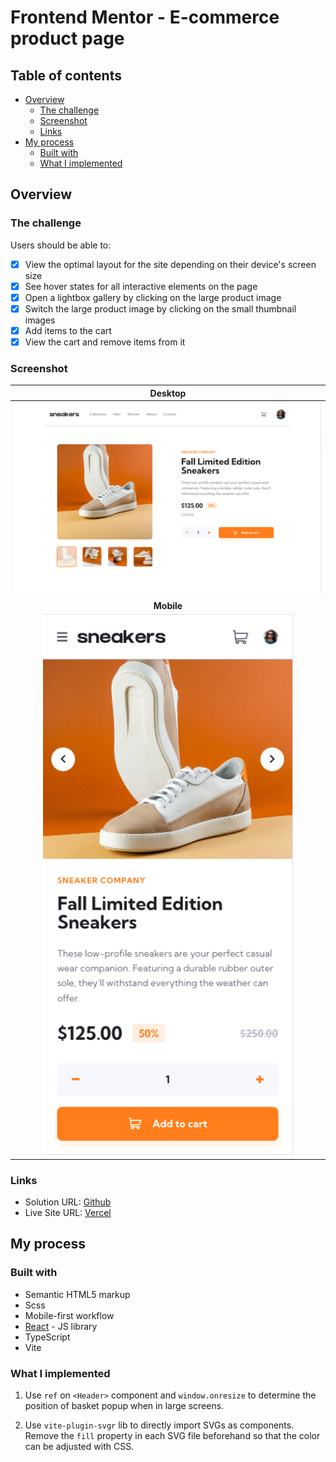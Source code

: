 # Frontend Mentor - E-commerce product page

## Table of contents

- [Overview](#overview)
  - [The challenge](#the-challenge)
  - [Screenshot](#screenshot)
  - [Links](#links)
- [My process](#my-process)
  - [Built with](#built-with)
  - [What I implemented](#what-i-implemented)

## Overview

### The challenge

Users should be able to:

- [x] View the optimal layout for the site depending on their device's screen size
- [x] See hover states for all interactive elements on the page
- [x] Open a lightbox gallery by clicking on the large product image
- [x] Switch the large product image by clicking on the small thumbnail images
- [x] Add items to the cart
- [x] View the cart and remove items from it

### Screenshot

|                            Desktop                            |
| :-----------------------------------------------------------: |
|                     ![](./screenshot.png)                     |
|                          **Mobile**                           |
| <img src="./screenshot-mobile.png" alt="mobile" width="400"/> |

### Links

- Solution URL: [Github](https://github.com/rylanzhou/frontend-mentor-ecommerce-product-page)
- Live Site URL: [Vercel](https://frontend-mentor-ecommerce-product-page-woad.vercel.app/)

## My process

### Built with

- Semantic HTML5 markup
- Scss
- Mobile-first workflow
- [React](https://reactjs.org/) - JS library
- TypeScript
- Vite

### What I implemented

1. Use `ref` on `<Header>` component and `window.onresize` to determine the position of basket popup when in large screens.

2. Use `vite-plugin-svgr` lib to directly import SVGs as components. Remove the `fill` property in each SVG file beforehand so that the color can be adjusted with CSS.
